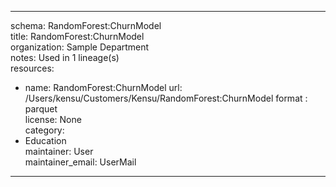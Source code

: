 


---  
schema: RandomForest:ChurnModel  
title: RandomForest:ChurnModel  
organization: Sample Department  
notes: Used in 1 lineage(s)  
resources:  
  - name: RandomForest:ChurnModel 
    url: /Users/kensu/Customers/Kensu/RandomForest:ChurnModel 
    format : parquet  
license: None  
category:
  - Education  
maintainer: User  
maintainer_email: UserMail  
---